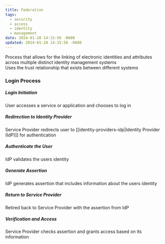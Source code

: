 ```yaml
---
title: Federation
tags:
  - security
  - access
  - identity
  - management
date: 2024-01-28 14:15:56 -0600
updated: 2024-01-28 14:15:56 -0600
---
```


Process that allows for the linking of electronic identities and attributes across multiple distinct identity management systems  
Uses the trust relationship that exists between different systems

### Login Process

##### Login Initiation
User accesses a service or application and chooses to log in

##### Redirection to Identity Provider
Service Provider redirects user to [[identity-providers-idp|Identity Provider (IdP)]] for authentication

##### Authenticate the User
IdP validates the users identity

##### Generate Assertion
IdP generates assertion that includes information about the users identity

##### Return to Service Provider
Retired back to Service Provider with the assertion from IdP

##### Verification and Access
Service Provider checks assertion and grants access based on its information
